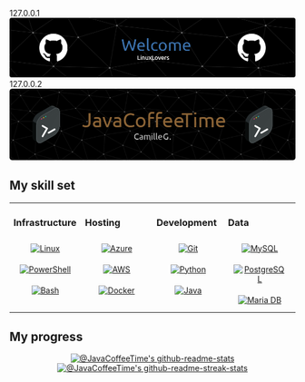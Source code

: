 127.0.0.1![Header](./welcome-image.png)
127.0.0.2![Header](./javacoffeetime-image.png)

## My skill set  
<table><tr><td valign="top" width="25%">

### Infrastructure
<div align="center">
<a href="https://www.linux.org/" target="_blank"><img style="margin: 10px" src="https://profilinator.rishav.dev/skills-assets/linux-original.svg" alt="Linux" height="50" /></a>  
<a href="https://docs.microsoft.com/en-us/powershell/" target="_blank"><img style="margin: 10px" src="https://profilinator.rishav.dev/skills-assets/powershell.png" alt="PowerShell" height="50" /></a>  
<a href="https://www.gnu.org/software/bash/" target="_blank"><img style="margin: 10px" src="https://profilinator.rishav.dev/skills-assets/gnu_bash-icon.svg" alt="Bash" height="50" /></a>  
</div>
</td><td valign="top" width="25%">

### Hosting
<div align="center">
<a href="https://azure.microsoft.com/en-in/" target="_blank"><img style="margin: 10px" src="https://profilinator.rishav.dev/skills-assets/microsoft_azure-icon.svg" alt="Azure" height="50" /></a>
<a href="https://aws.amazon.com/" target="_blank"><img style="margin: 10px" src="https://profilinator.rishav.dev/skills-assets/amazonwebservices-original-wordmark.svg" alt="AWS" height="50" /></a>
<a href="https://www.docker.com/" target="_blank"><img style="margin: 10px" src="https://profilinator.rishav.dev/skills-assets/docker-original-wordmark.svg" alt="Docker" height="50" /></a>  
</div>
</td><td valign="top" width=25%">

### Development
<div align="center">
<a href="https://github.com/" target="_blank"><img style="margin: 10px" src="https://profilinator.rishav.dev/skills-assets/git-scm-icon.svg" alt="Git" height="50" /></a>
<a href="https://www.python.org/" target="_blank"><img style="margin: 10px" src="https://profilinator.rishav.dev/skills-assets/python-original.svg" alt="Python" height="50" /></a>
<a href="https://www.java.com/" target="_blank"><img style="margin: 10px" src="https://profilinator.rishav.dev/skills-assets/java-original-wordmark.svg" alt="Java" height="50" /></a>
</div>
</td><td valign="top" width="25%">

### Data
<div align="center">
<a href="https://www.mysql.com/" target="_blank"><img style="margin: 10px" src="https://profilinator.rishav.dev/skills-assets/mysql-original-wordmark.svg" alt="MySQL" height="50" /></a> 
<a href="https://www.postgresql.org/" target="_blank"><img style="margin: 10px" src="https://profilinator.rishav.dev/skills-assets/postgresql-original-wordmark.svg" alt="PostgreSQL" height="50" /></a>
<a href="https://mariadb.org/" target="_blank"><img style="margin: 10px" src="https://profilinator.rishav.dev/skills-assets/mariadb.png" alt="Maria DB" height="50" /></a> 
</div>
</td></tr></table>

## My progress
<p align="center">
<a href="https://github.com/JavaCoffeeTime?tab=repositories"><img src="https://github-readme-stats-one-bice.vercel.app/api?username=JavaCoffeeTime&theme=ayu-mirage&show_icons=true&count_private=true&hide_border=true&role=OWNER,ORGANIZATION_MEMBER,COLLABORATOR" width="48%" alt="@JavaCoffeeTime's github-readme-stats"/></a>
<a href="https://github.com/JavaCoffeeTime?tab=stars"><img src="https://github-readme-streak-stats.herokuapp.com?user=JavaCoffeeTime&theme=ayu-mirage&hide_border=true&date_format=M%20j%5B%2C%20Y%5D" width="48%" alt="@JavaCoffeeTime's github-readme-streak-stats"/></a>
</p>
